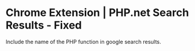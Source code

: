 # Chrome Extension | PHP.net Search Results - Fixed

Include the name of the PHP function in google search results.
